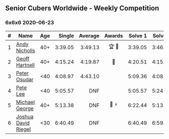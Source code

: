 ## Senior Cubers Worldwide - Weekly Competition
### 6x6x6 2020-06-23

| # | Name | Age | Single | Average | Awards | Solve 1 | Solve 2 | Solve 3 | Video |
| :--: | -- | :--: | --: | --: | :--: | --: | --: | --: | :-- |
| 1 | [Andy Nicholls](../../persons/andy_nicholls.md) | 40+ | 3:39.05 | 3:49.13 | 🏆 🥇 | 3:39.05 | 3:46.77 | 4:01.56 | [Link](https://www.facebook.com/events/268636114456043/permalink/279551773364477/) |
| 2 | [Geoff Hartnell](../../persons/geoff_hartnell.md) | 40+ | 4:15.24 | 4:19.87 | 🥈 | 4:20.51 | 4:15.24 | 4:23.87 | [Link](https://www.facebook.com/events/268636114456043/permalink/270223450963976/) |
| 3 | [Peter Osudar](../../persons/peter_osudar.md) | <40 | 4:08.97 | 4:43.10 |  | 5:09.36 | 4:08.97 | 4:51.00 | [Link](https://www.facebook.com/events/268636114456043/permalink/276193687033619/) |
| 4 | [Pete Lee](../../persons/pete_lee.md) | <40 | 5:05.57 | DNF |  | 5:05.57 | 5:24.81 | DNS | [Link](https://www.facebook.com/events/268636114456043/permalink/269490254370629/) |
| 5 | [Michael George](../../persons/michael_george.md) | 40+ | 5:13.38 | DNF | 🥉 ⚡ | 6:22.44 | 5:13.38 | DNS | [Link](https://www.facebook.com/events/268636114456043/permalink/281297979856523/) |
| 6 | [Joshua David Riegel](../../persons/joshua_david_riegel.md) | <30 | 6:40.49 | DNF |  | 6:40.49 | 6:59.26 | DNS | [Link](https://www.facebook.com/events/268636114456043/permalink/277021946950793/) |

<!-- Global site tag (gtag.js) - Google Analytics -->
<script async src="https://www.googletagmanager.com/gtag/js?id=UA-86348435-3"></script>
<script>window.dataLayer = window.dataLayer || []; function gtag() {dataLayer.push(arguments);} gtag('js', new Date()); gtag('config', 'UA-86348435-3');</script>
